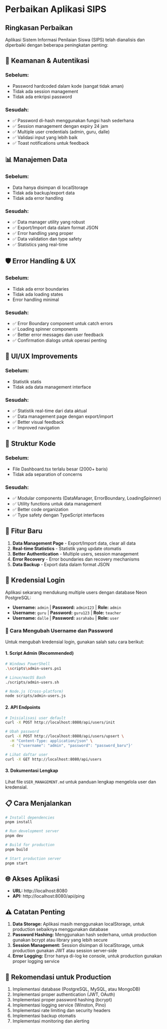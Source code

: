 # Perbaikan Aplikasi SIPS

## Ringkasan Perbaikan

Aplikasi Sistem Informasi Penilaian Siswa (SIPS) telah dianalisis dan diperbaiki dengan beberapa peningkatan penting:

## 🔐 Keamanan & Autentikasi

### Sebelum:
- Password hardcoded dalam kode (sangat tidak aman)
- Tidak ada session management
- Tidak ada enkripsi password

### Sesudah:
- ✅ Password di-hash menggunakan fungsi hash sederhana
- ✅ Session management dengan expiry 24 jam
- ✅ Multiple user credentials (admin, guru, dalle)
- ✅ Validasi input yang lebih baik
- ✅ Toast notifications untuk feedback

## 📊 Manajemen Data

### Sebelum:
- Data hanya disimpan di localStorage
- Tidak ada backup/export data
- Tidak ada error handling

### Sesudah:
- ✅ Data manager utility yang robust
- ✅ Export/Import data dalam format JSON
- ✅ Error handling yang proper
- ✅ Data validation dan type safety
- ✅ Statistics yang real-time

## 🛡️ Error Handling & UX

### Sebelum:
- Tidak ada error boundaries
- Tidak ada loading states
- Error handling minimal

### Sesudah:
- ✅ Error Boundary component untuk catch errors
- ✅ Loading spinner components
- ✅ Better error messages dan user feedback
- ✅ Confirmation dialogs untuk operasi penting

## 🎨 UI/UX Improvements

### Sebelum:
- Statistik statis
- Tidak ada data management interface

### Sesudah:
- ✅ Statistik real-time dari data aktual
- ✅ Data management page dengan export/import
- ✅ Better visual feedback
- ✅ Improved navigation

## 📁 Struktur Kode

### Sebelum:
- File Dashboard.tsx terlalu besar (2000+ baris)
- Tidak ada separation of concerns

### Sesudah:
- ✅ Modular components (DataManager, ErrorBoundary, LoadingSpinner)
- ✅ Utility functions untuk data management
- ✅ Better code organization
- ✅ Type safety dengan TypeScript interfaces

## 🚀 Fitur Baru

1. **Data Management Page** - Export/Import data, clear all data
2. **Real-time Statistics** - Statistik yang update otomatis
3. **Better Authentication** - Multiple users, session management
4. **Error Recovery** - Error boundaries dan recovery mechanisms
5. **Data Backup** - Export data dalam format JSON

## 🔧 Kredensial Login

Aplikasi sekarang mendukung multiple users dengan database Neon PostgreSQL:

- **Username:** `admin` | **Password:** `admin123` | **Role:** `admin`
- **Username:** `guru` | **Password:** `guru123` | **Role:** `teacher`
- **Username:** `dalle` | **Password:** `asrahabu` | **Role:** `user`

### 🔄 Cara Mengubah Username dan Password

Untuk mengubah kredensial login, gunakan salah satu cara berikut:

#### 1. Script Admin (Recommended)
```bash
# Windows PowerShell
.\scripts\admin-users.ps1

# Linux/macOS Bash
./scripts/admin-users.sh

# Node.js (Cross-platform)
node scripts/admin-users.js
```

#### 2. API Endpoints
```bash
# Inisialisasi user default
curl -X POST http://localhost:8080/api/users/init

# Ubah password
curl -X POST http://localhost:8080/api/users/upsert \
  -H "Content-Type: application/json" \
  -d '{"username": "admin", "password": "password_baru"}'

# Lihat daftar user
curl -X GET http://localhost:8080/api/users
```

#### 3. Dokumentasi Lengkap
Lihat file `USER_MANAGEMENT.md` untuk panduan lengkap mengelola user dan kredensial.

## 📋 Cara Menjalankan

```bash
# Install dependencies
pnpm install

# Run development server
pnpm dev

# Build for production
pnpm build

# Start production server
pnpm start
```

## 🌐 Akses Aplikasi

- **URL:** http://localhost:8080
- **API:** http://localhost:8080/api/ping

## ⚠️ Catatan Penting

1. **Data Storage:** Aplikasi masih menggunakan localStorage, untuk production sebaiknya menggunakan database
2. **Password Hashing:** Menggunakan hash sederhana, untuk production gunakan bcrypt atau library yang lebih secure
3. **Session Management:** Session disimpan di localStorage, untuk production gunakan JWT atau session server-side
4. **Error Logging:** Error hanya di-log ke console, untuk production gunakan proper logging service

## 🔮 Rekomendasi untuk Production

1. Implementasi database (PostgreSQL, MySQL, atau MongoDB)
2. Implementasi proper authentication (JWT, OAuth)
3. Implementasi proper password hashing (bcrypt)
4. Implementasi logging service (Winston, Pino)
5. Implementasi rate limiting dan security headers
6. Implementasi backup otomatis
7. Implementasi monitoring dan alerting
